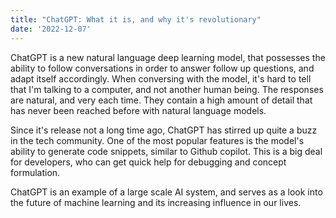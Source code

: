 ```yaml
---
title: "ChatGPT: What it is, and why it's revolutionary"
date: '2022-12-07'
---
```


ChatGPT is a new natural language deep learning model, that possesses the ability to follow conversations in order to answer follow up questions, and adapt itself accordingly. When conversing with the model, it's hard to tell that I'm talking to a computer, and not another human being. The responses are natural, and very each time. They contain a high amount of detail that has never been reached before with natural language models. 

Since it's release not a long time ago, ChatGPT has stirred up quite a buzz in the tech community. One of the most popular features is the model's ability to generate code snippets, similar to Github copilot. This is a big deal for developers, who can get quick help for debugging and concept formulation. 

ChatGPT is an example of a large scale AI system, and serves as a look into the future of machine learning and its increasing influence in our lives. 
